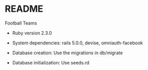 # README

Football Teams

* Ruby version 2.3.0

* System dependencies: rails 5.0.0, devise, omniauth-facebook

* Database creation: Use the migrations in db/migrate

* Database initialization: Use seeds.rd
